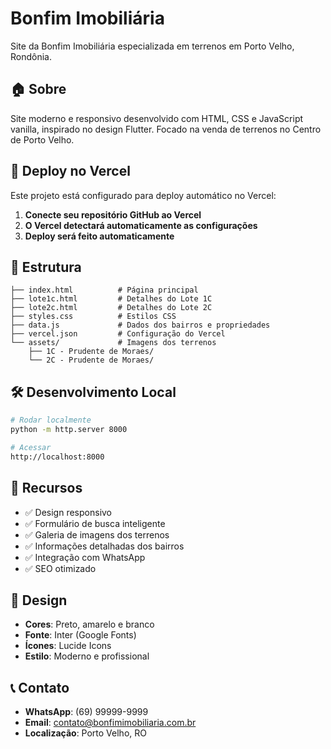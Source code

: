 # Bonfim Imobiliária

Site da Bonfim Imobiliária especializada em terrenos em Porto Velho, Rondônia.

## 🏠 Sobre

Site moderno e responsivo desenvolvido com HTML, CSS e JavaScript vanilla, inspirado no design Flutter. Focado na venda de terrenos no Centro de Porto Velho.

## 🚀 Deploy no Vercel

Este projeto está configurado para deploy automático no Vercel:

1. **Conecte seu repositório GitHub ao Vercel**
2. **O Vercel detectará automaticamente as configurações**
3. **Deploy será feito automaticamente**

## 📁 Estrutura

```
├── index.html          # Página principal
├── lote1c.html         # Detalhes do Lote 1C
├── lote2c.html         # Detalhes do Lote 2C
├── styles.css          # Estilos CSS
├── data.js             # Dados dos bairros e propriedades
├── vercel.json         # Configuração do Vercel
└── assets/             # Imagens dos terrenos
    ├── 1C - Prudente de Moraes/
    └── 2C - Prudente de Moraes/
```

## 🛠️ Desenvolvimento Local

```bash
# Rodar localmente
python -m http.server 8000

# Acessar
http://localhost:8000
```

## 📱 Recursos

- ✅ Design responsivo
- ✅ Formulário de busca inteligente
- ✅ Galeria de imagens dos terrenos
- ✅ Informações detalhadas dos bairros
- ✅ Integração com WhatsApp
- ✅ SEO otimizado

## 🎨 Design

- **Cores**: Preto, amarelo e branco
- **Fonte**: Inter (Google Fonts)
- **Ícones**: Lucide Icons
- **Estilo**: Moderno e profissional

## 📞 Contato

- **WhatsApp**: (69) 99999-9999
- **Email**: contato@bonfimimobiliaria.com.br
- **Localização**: Porto Velho, RO